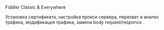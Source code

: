 Fiddler Classic & Everywhere

Установка сертификата, настройка прокси сервера, перехват и анализ трафика, модификация трафика, замена body request/responce
